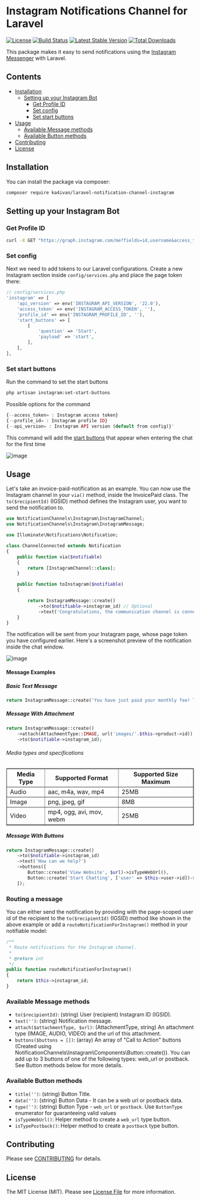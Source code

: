 # Instagram Notifications Channel for Laravel

[![License](https://img.shields.io/packagist/l/ka4ivan/laravel-notification-channel-instagram.svg?style=for-the-badge)](https://packagist.org/packages/ka4ivan/laravel-notification-channel-instagram)
[![Build Status](https://img.shields.io/github/stars/ka4ivan/laravel-notification-channel-instagram.svg?style=for-the-badge)](https://github.com/ka4ivan/laravel-notification-channel-instagram)
[![Latest Stable Version](https://img.shields.io/packagist/v/ka4ivan/laravel-notification-channel-instagram.svg?style=for-the-badge)](https://packagist.org/packages/ka4ivan/laravel-notification-channel-instagram)
[![Total Downloads](https://img.shields.io/packagist/dt/ka4ivan/laravel-notification-channel-instagram.svg?style=for-the-badge)](https://packagist.org/packages/ka4ivan/laravel-notification-channel-instagram)

This package makes it easy to send notifications using the [Instagram Messenger](https://developers.facebook.com/docs/instagram-platform) with Laravel.
 
## Contents

- [Installation](#installation)
    - [Setting up your Instagram Bot](#setting-up-your-instagram-bot)
      - [Get Profile ID](#get-profile-id)
      - [Set config](#set-config)
      - [Set start buttons](#set-start-buttons)
- [Usage](#usage)
    - [Available Message methods](#available-message-methods)
    - [Available Button methods](#available-button-methods)
- [Contributing](#contributing)
- [License](#license)


## Installation

You can install the package via composer:

``` bash
composer require ka4ivan/laravel-notification-channel-instagram
```

## Setting up your Instagram Bot

### Get Profile ID
``` bash
curl -X GET "https://graph.instagram.com/me?fields=id,username&access_token=ACCESS_TOKEN"
```

### Set config
Next we need to add tokens to our Laravel configurations. Create a new Instagram section inside `config/services.php` and place the page token there:

```php
// config/services.php
'instagram' => [
    'api_version' => env('INSTAGRAM_API_VERSION', '22.0'),
    'access_token' => env('INSTAGRAM_ACCESS_TOKEN', ''),
    'profile_id' => env('INSTAGRAM_PROFILE_ID', ''),
    'start_buttons' => [
        [
            'question' => 'Start',
            'payload' => 'start',
        ],
    ],
],
```

### Set start buttons

Run the command to set the start buttons
``` bash
php artisan instagram:set-start-buttons
```

Possible options for the command
```php
{--access_token= : Instagram access token}
{--profile_id= : Instagram profile ID}
{--api_version= : Instagram API version (default from config)}'
```

This command will add the [start buttons](https://developers.facebook.com/docs/instagram-platform/instagram-api-with-instagram-login/messaging-api/ice-breakers) that appear when entering the chat for the first time

![image](https://github.com/user-attachments/assets/c4a1af25-df9f-4170-973c-c099678955a0)

## Usage

Let's take an invoice-paid-notification as an example.
You can now use the Instagram channel in your `via()` method, inside the InvoicePaid class. The `to($recipientId)` (IGSID) method defines the Instagram user, you want to send the notification to.

```php
use NotificationChannels\Instagram\InstagramChannel;
use NotificationChannels\Instagram\InstagramMessage;

use Illuminate\Notifications\Notification;

class ChannelConnected extends Notification
{
    public function via($notifiable)
    {
        return [InstagramChannel::class];
    }

    public function toInstagram($notifiable)
    {

        return InstagramMessage::create()
            ->to($notifiable->instagram_id) // Optional
            ->text('Congratulations, the communication channel is connected');
    }
}
```

The notification will be sent from your Instagram page, whose page token you have configured earlier. Here's a screenshot preview of the notification inside the chat window.

![image](https://github.com/user-attachments/assets/30cfd446-fd5f-4dd4-9705-82a820bf7295)

#### Message Examples

##### Basic Text Message

```php
return InstagramMessage::create('You have just paid your monthly fee! Thanks');
```

##### Message With Attachment

```php
return InstagramMessage::create()
    ->attach(AttachmentType::IMAGE, url('images/'.$this->product->id))
    ->to($notifiable->instagram_id);
```

###### Media types and specifications
<table align="center" border="1" cellspacing="0" cellpadding="5"> <thead> <tr> <th>Media Type</th> <th>Supported Format</th> <th>Supported Size Maximum</th> </tr> </thead> <tbody> <tr> <td>Audio</td> <td>aac, m4a, wav, mp4</td> <td>25MB</td> </tr> <tr> <td>Image</td> <td>png, jpeg, gif</td> <td>8MB</td> </tr> <tr> <td>Video</td> <td>mp4, ogg, avi, mov, webm</td> <td>25MB</td> </tr> </tbody> </table>

##### Message With Buttons

```php
return InstagramMessage::create()
    ->to($notifiable->instagram_id)
    ->text('How can we help?')
    ->buttons([
        Button::create('View Website', $url)->isTypeWebUrl(),
        Button::create('Start Chatting', ['user' => $this->user->id])->isTypePostback() // Custom payload sent back to your server
    ]);
```

### Routing a message

You can either send the notification by providing with the page-scoped user id of the recipient to the `to($recipientId)` (IGSID) method like shown in the above example or add a `routeNotificationForInstagram()` method in your notifiable model:

```php
/**
 * Route notifications for the Instagram channel.
 *
 * @return int
 */
public function routeNotificationForInstagram()
{
    return $this->instagram_id;
}
```

### Available Message methods
- `to($recipientId)`: (string) User (recipient) Instagram ID (IGSID).
- `text('')`: (string) Notification message.
- `attach($attachmentType, $url)`: (AttachmentType, string) An attachment type (IMAGE, AUDIO, VIDEO) and the url of this attachment.
- `buttons($buttons = [])`: (array) An array of "Call to Action" buttons (Created using NotificationChannels\Instagram\Components\Button::create()). You can add up to 3 buttons of one of the following types: web_url or postback. See Button methods below for more details.


### Available Button methods
- `title('')`: (string) Button Title.
- `data('')`: (string) Button Data - It can be a web url or postback data.
- `type('')`: (string) Button Type - `web_url` or `postback`. Use `ButtonType` enumerator for guaranteeing valid values
- `isTypeWebUrl()`: Helper method to create a `web_url` type button.
- `isTypePostback()`: Helper method to create a `postback` type button.

## Contributing

Please see [CONTRIBUTING](CONTRIBUTING.md) for details.

## License

The MIT License (MIT). Please see [License File](LICENSE.md) for more information.
